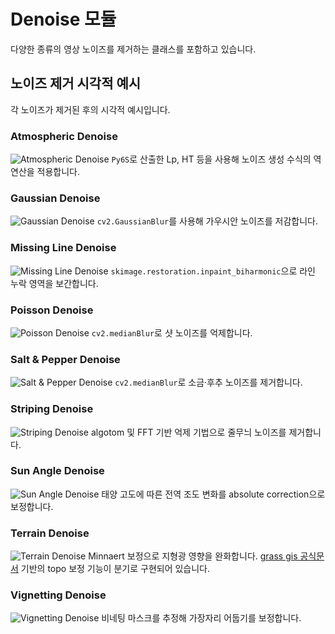 # Denoise 모듈

다양한 종류의 영상 노이즈를 제거하는 클래스를 포함하고 있습니다.

## 노이즈 제거 시각적 예시

각 노이즈가 제거된 후의 시각적 예시입니다.

### Atmospheric Denoise
![Atmospheric Denoise](../../output/denoised/atmospheric_denoised_image.png)
`Py6S`로 산출한 Lp, HT 등을 사용해 노이즈 생성 수식의 역연산을 적용합니다.

### Gaussian Denoise
![Gaussian Denoise](../../output/denoised/gaussian_denoised_image.png)
`cv2.GaussianBlur`를 사용해 가우시안 노이즈를 저감합니다.

### Missing Line Denoise
![Missing Line Denoise](../../output/denoised/missing_denoised_image.png)
`skimage.restoration.inpaint_biharmonic`으로 라인 누락 영역을 보간합니다.

### Poisson Denoise
![Poisson Denoise](../../output/denoised/poisson_denoised_image.png)
`cv2.medianBlur`로 샷 노이즈를 억제합니다.

### Salt & Pepper Denoise
![Salt & Pepper Denoise](../../output/denoised/salt_pepper_denoised_image.png)
`cv2.medianBlur`로 소금·후추 노이즈를 제거합니다.

### Striping Denoise
![Striping Denoise](../../output/denoised/striping_denoised_image.png)
algotom 및 FFT 기반 억제 기법으로 줄무늬 노이즈를 제거합니다.

### Sun Angle Denoise
![Sun Angle Denoise](../../output/denoised/sun_angle_denoised_image.png)
태양 고도에 따른 전역 조도 변화를 absolute correction으로 보정합니다.

### Terrain Denoise
![Terrain Denoise](../../output/denoised/terrain_denoised_image.png)
Minnaert 보정으로 지형광 영향을 완화합니다.
[grass gis 공식문서](https://grass.osgeo.org/grass-stable/manuals/i.topo.corr.html) 기반의 topo 보정 기능이 분기로 구현되어 있습니다.

### Vignetting Denoise
![Vignetting Denoise](../../output/denoised/vignetting_denoised_image.png)
비네팅 마스크를 추정해 가장자리 어둡기를 보정합니다.
